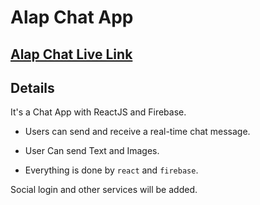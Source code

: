 # Alap Chat App

## [Alap Chat Live Link](https://alap-chat-5e69a.web.app/)

## Details

It's a Chat App with ReactJS and Firebase.

- Users can send and receive a real-time chat message.

- User Can send Text and Images.

- Everything is done by `react` and `firebase`.

Social login and other services will be added.

